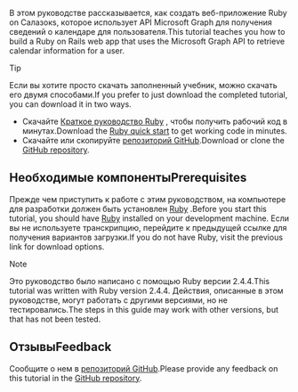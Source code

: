 <!-- markdownlint-disable MD002 MD041 -->

<span data-ttu-id="edd11-101">В этом руководстве рассказывается, как создать веб-приложение Ruby on Салазокs, которое использует API Microsoft Graph для получения сведений о календаре для пользователя.</span><span class="sxs-lookup"><span data-stu-id="edd11-101">This tutorial teaches you how to build a Ruby on Rails web app that uses the Microsoft Graph API to retrieve calendar information for a user.</span></span>

> [!TIP]
> <span data-ttu-id="edd11-102">Если вы хотите просто скачать заполненный учебник, можно скачать его двумя способами.</span><span class="sxs-lookup"><span data-stu-id="edd11-102">If you prefer to just download the completed tutorial, you can download it in two ways.</span></span>
>
> - <span data-ttu-id="edd11-103">Скачайте [Краткое руководство Ruby](https://developer.microsoft.com/graph/quick-start?platform=option-ruby) , чтобы получить рабочий код в минутах.</span><span class="sxs-lookup"><span data-stu-id="edd11-103">Download the [Ruby quick start](https://developer.microsoft.com/graph/quick-start?platform=option-ruby) to get working code in minutes.</span></span>
> - <span data-ttu-id="edd11-104">Скачайте или скопируйте [репозиторий GitHub](https://github.com/microsoftgraph/msgraph-training-rubyrailsapp).</span><span class="sxs-lookup"><span data-stu-id="edd11-104">Download or clone the [GitHub repository](https://github.com/microsoftgraph/msgraph-training-rubyrailsapp).</span></span>

## <a name="prerequisites"></a><span data-ttu-id="edd11-105">Необходимые компоненты</span><span class="sxs-lookup"><span data-stu-id="edd11-105">Prerequisites</span></span>

<span data-ttu-id="edd11-106">Прежде чем приступить к работе с этим руководством, на компьютере для разработки должен быть установлен [Ruby](https://www.ruby-lang.org/en/downloads/) .</span><span class="sxs-lookup"><span data-stu-id="edd11-106">Before you start this tutorial, you should have [Ruby](https://www.ruby-lang.org/en/downloads/) installed on your development machine.</span></span> <span data-ttu-id="edd11-107">Если вы не используете транскрипцию, перейдите к предыдущей ссылке для получения вариантов загрузки.</span><span class="sxs-lookup"><span data-stu-id="edd11-107">If you do not have Ruby, visit the previous link for download options.</span></span>

> [!NOTE]
> <span data-ttu-id="edd11-108">Это руководство было написано с помощью Ruby версии 2.4.4.</span><span class="sxs-lookup"><span data-stu-id="edd11-108">This tutorial was written with Ruby version 2.4.4.</span></span> <span data-ttu-id="edd11-109">Действия, описанные в этом руководстве, могут работать с другими версиями, но не тестировались.</span><span class="sxs-lookup"><span data-stu-id="edd11-109">The steps in this guide may work with other versions, but that has not been tested.</span></span>

## <a name="feedback"></a><span data-ttu-id="edd11-110">Отзывы</span><span class="sxs-lookup"><span data-stu-id="edd11-110">Feedback</span></span>

<span data-ttu-id="edd11-111">Сообщите о нем в [репозиторий GitHub](https://github.com/microsoftgraph/msgraph-training-rubyrailsapp).</span><span class="sxs-lookup"><span data-stu-id="edd11-111">Please provide any feedback on this tutorial in the [GitHub repository](https://github.com/microsoftgraph/msgraph-training-rubyrailsapp).</span></span>